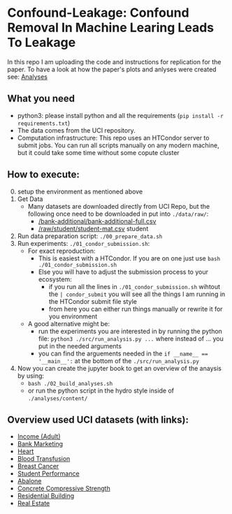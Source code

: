 # Confound-Leakage: Confound Removal In Machine Learing Leads To Leakage
In this repo I am uploading the code and instructions for replication for the paper. 
To have a look at how the paper's plots and anlyses were created see: [Analyses](https://juaml.github.io/ConfoundLeakage/)



## What you need 
* python3: please install python and all the requirements (`pip install -r requirements.txt`)
* The data comes from the UCI repository.
* Computation infrastructure: This repo uses an HTCondor server to submit jobs. You can run all scripts manually on any modern machine, but it could take some time without some copute cluster


## How to execute:
0. setup the environment as mentioned above
1. Get Data
    * Many datasets are downloaded directly from UCI Repo, but the following once need to be downloaded in put into `./data/raw/`:
        * [/bank-additional/bank-additional-full.csv](https://archive.ics.uci.edu/ml/datasets/Bank+Marketing)
        * [/raw/student/student-mat.csv](https://archive.ics.uci.edu/ml/datasets/Student+Performance)
        student
2. Run data preparation script: `./00_prepare_data.sh`
3. Run experiments: `./01_condor_submission.sh`:    
    * For exact reproduction:
        * This is easiest with a HTCondor. If you are on one just use `bash ./01_condor_submission.sh`
        * Else you will have to adjust the submission process to your ecosystem:
            * if you run all the lines in `./01_condor_submission.sh` wihtout the `| condor_submit` you will see all the things I am running in the HTCondor submit file style
            * from here you can either run things manually or rewrite it for you environment
    * A good alternative might be:
        * run the experiments you are interested in by running the python file: `python3 ./src/run_analysis.py ...` where instead of ... you put in the needed arguments 
        * you can find the arguements needed in the `if __name__ == '__main__':` at the bottom of the `./src/run_analysis.py`
4. Now you can create the jupyter book to get an overview of the anaysis by using: 
    * `bash ./02_build_analyses.sh`
    * or run the python script in the hydro style inside of `./analyses/content/`
    
   
## Overview used UCI datasets (with links):
* [Income (Adult)]( https://archive.ics.uci.edu/ml/datasets/Adult)
* [Bank Marketing](https://archive.ics.uci.edu/ml/datasets/Bank+Marketing)
* [Heart](https://archive.ics.uci.edu/ml/datasets/heart+disease)
* [Blood Transfusion](https://archive.ics.uci.edu/ml/datasets/Blood+Transfusion+Service+Center)
* [Breast Cancer](https://archive.ics.uci.edu/ml/datasets/Breast+Cancer+Wisconsin+%28Diagnostic%29)
* [Student Performance](https://archive.ics.uci.edu/ml/datasets/Student+Performance)
* [Abalone](https://archive.ics.uci.edu/ml/datasets/Abalone)
* [Concrete Compressive Strength](https://archive.ics.uci.edu/ml/datasets/concrete+compressive+strength)
* [Residential Building](https://archive.ics.uci.edu/ml/datasets/Residential+Building+Data+Set)
* [Real Estate](https://archive.ics.uci.edu/ml/datasets/Real+estate+valuation+data+set)


